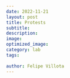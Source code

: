 ```yaml
---
date: 2022-11-21
layout: post
title: Protests
subtitle: 
description: 
image: 
optimized_image: 
category: lab
tags:
 
author: Felipe Villota 
---
```

